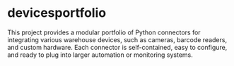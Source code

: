 # devicesportfolio
This project provides a modular portfolio of Python connectors for integrating various warehouse devices, such as cameras, barcode readers, and custom hardware. Each connector is self-contained, easy to configure, and ready to plug into larger automation or monitoring systems.
